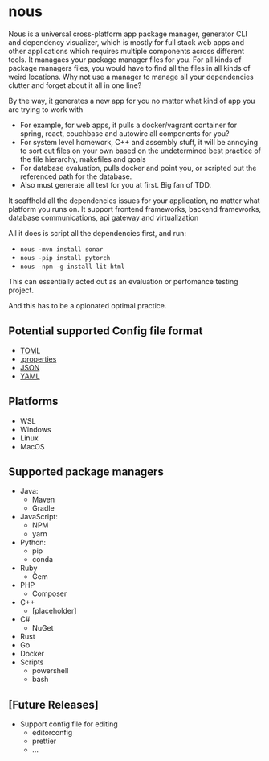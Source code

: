 # nous

Nous is a universal cross-platform app package manager, generator CLI and dependency visualizer, which is mostly for full stack web apps and other applications which requires multiple components across different tools.
It managaes your package manager files for you. For all kinds of package managers files,
you would have to find all the files in all kinds of weird locations. Why not use a manager
to manage all your dependencies clutter and forget about it all in one line?

By the way, it generates a new app for you no matter what kind of app you are trying to work with

- For example, for web apps, it pulls a docker/vagrant container for spring, react, couchbase and autowire all components for you?
- For system level homework, C++ and assembly stuff, it will be annoying to sort out files on your own based on the undetermined best practice of the file hierarchy, makefiles and goals
- For database evaluation, pulls docker and point you, or scripted out the referenced path for the database.
- Also must generate all test for you at first. Big fan of TDD.

It scaffhold all the dependencies issues for your application, no matter what platform you runs on.
It support frontend frameworks, backend frameworks, database communications, api gateway and virtualization

All it does is script all the dependencies first, and run:

- `nous -mvn install sonar`
- `nous -pip install pytorch`
- `nous -npm -g install lit-html`

This can essentially acted out as an evaluation or perfomance testing project.

And this has to be a opionated optimal practice.

## Potential supported Config file format

- [TOML](https://en.wikipedia.org/wiki/TOML)
- [.properties](https://en.wikipedia.org/wiki/.properties)
- [JSON](https://en.wikipedia.org/wiki/JSON)
- [YAML](https://en.wikipedia.org/wiki/YAML)

## Platforms

- WSL
- Windows
- Linux
- MacOS

## Supported package managers

- Java:
  - Maven
  - Gradle
- JavaScript:
  - NPM
  - yarn
- Python:
  - pip
  - conda
- Ruby
  - Gem
- PHP
  - Composer
- C++
  - [placeholder]
- C#
  - NuGet
- Rust
- Go
- Docker
- Scripts
  - powershell
  - bash

## [Future Releases]

- Support config file for editing
  - editorconfig
  - prettier
  - ...
